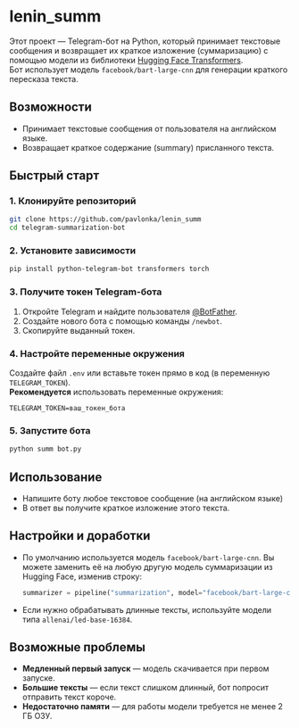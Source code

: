 # lenin_summ

Этот проект — Telegram-бот на Python, который принимает текстовые сообщения и возвращает их краткое изложение (суммаризацию) с помощью модели из библиотеки [Hugging Face Transformers](https://huggingface.co/).  
Бот использует модель `facebook/bart-large-cnn` для генерации краткого пересказа текста.

## Возможности
- Принимает текстовые сообщения от пользователя на английском языке.
- Возвращает краткое содержание (summary) присланного текста.

## Быстрый старт

### 1. Клонируйте репозиторий

```bash
git clone https://github.com/pavlonka/lenin_summ
cd telegram-summarization-bot
```

### 2. Установите зависимости

```bash
pip install python-telegram-bot transformers torch
```

### 3. Получите токен Telegram-бота

1. Откройте Telegram и найдите пользователя [@BotFather](https://t.me/BotFather).
2. Создайте нового бота с помощью команды `/newbot`.
3. Скопируйте выданный токен.

### 4. Настройте переменные окружения

Создайте файл `.env` или вставьте токен прямо в код (в переменную `TELEGRAM_TOKEN`).  
**Рекомендуется** использовать переменные окружения:

```env
TELEGRAM_TOKEN=ваш_токен_бота
```

### 5. Запустите бота

```bash
python summ bot.py
```

## Использование

- Напишите боту любое текстовое сообщение (на английском языке)
- В ответ вы получите краткое изложение этого текста.

## Настройки и доработки

- По умолчанию используется модель `facebook/bart-large-cnn`. Вы можете заменить её на любую другую модель суммаризации из Hugging Face, изменив строку:
  ```python
  summarizer = pipeline("summarization", model="facebook/bart-large-cnn")
  ```
- Если нужно обрабатывать длинные тексты, используйте модели типа `allenai/led-base-16384`.

## Возможные проблемы

- **Медленный первый запуск** — модель скачивается при первом запуске.
- **Большие тексты** — если текст слишком длинный, бот попросит отправить текст короче.
- **Недостаточно памяти** — для работы модели требуется не менее 2 ГБ ОЗУ.
